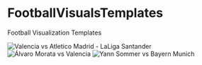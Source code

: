 # FootballVisualsTemplates

Football Visualization Templates

![Valencia vs Atletico Madrid - LaLiga Santander](https://user-images.githubusercontent.com/80650976/187551048-8be04ab9-f745-4a76-97dd-34fc361b9e34.png)
![Álvaro Morata vs Valencia](https://user-images.githubusercontent.com/80650976/187550846-e8f3e7a8-1da7-4bc6-922e-5456cf0e6bc2.jpg)
![Yann Sommer vs Bayern Munich](https://user-images.githubusercontent.com/80650976/188155928-3aa22bc4-2ef5-4018-aaad-5e5c8a12231e.png)
